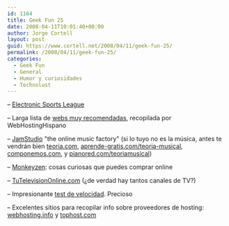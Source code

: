 ```yaml
---
id: 1164
title: Geek Fun 25
date: 2008-04-11T10:01:40+00:00
author: Jorge Cortell
layout: post
guid: https://www.cortell.net/2008/04/11/geek-fun-25/
permalink: /2008/04/11/geek-fun-25/
categories:
  - Geek Fun
  - General
  - Humor y curiosidades
  - Technolust
---
```

– [Electronic Sports League](https://www.esl.eu/eu/)

– Larga lista de <a href="https://www.webhostinghispano.com/forums/showthread.php?t=479" title="Webs muy recomendadas" target="_blank">webs muy recomendadas</a>, recopilada por WebHostingHispano

– <a href="https://www.jamstudio.com" title="The Online Music Factory" target="_blank">JamStudio</a> "the online music factory" (si lo tuyo no es la música, antes te vendrán bien <a href="https://teoria.com/" title="teoria.com" target="_blank">teoria.com</a>, <a href="https://aprende-gratis.com/teoria-musical/" title="https://aprende-gratis.com/teoria-musical/" target="_blank">aprende-gratis.com/teoria-musical</a>, <a href="https://componemos.com/" title="https://componemos.com/" target="_blank">componemos.com</a>, y <a href="https://www.pianored.com/teoriamusical/" title="https://www.pianored.com/teoriamusical/" target="_blank">pianored.com/teoriamusical</a>)

– <a href="https://monkeyzen.com/" title="https://monkeyzen.com/" target="_blank">Monkeyzen</a>: cosas curiosas que puedes comprar online

– <a href="https://www.tutelevisiononline.com" title="https://www.tutelevisiononline.com" target="_blank">TuTelevisionOnline.com</a> (¿de verdad hay tantos canales de TV?)

– Impresionante <a href="https://www.speedtest.net/" title="speedtest.net" target="_blank">test de velocidad</a>. Precioso

– Excelentes sitios para recopilar info sobre proveedores de hosting: <a href="https://www.webhosting.info" title="https://www.webhosting.info" target="_blank">webhosting.info</a> y <a href="https://www.tophosts.com/" title="https://www.tophosts.com/" target="_blank">tophost.com</a>